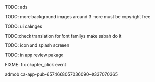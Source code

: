 


TODO: ads


TODO: more background images around 3 more must be copyright free

TODO: ui cahnges  

TODO:check translation  for font familys make sabah do it


TODO: icon and splash screeen  


TODO: in app review pakage

FIXME: fix chapter_click event



admob ca-app-pub-6574668057036090~9337070365
